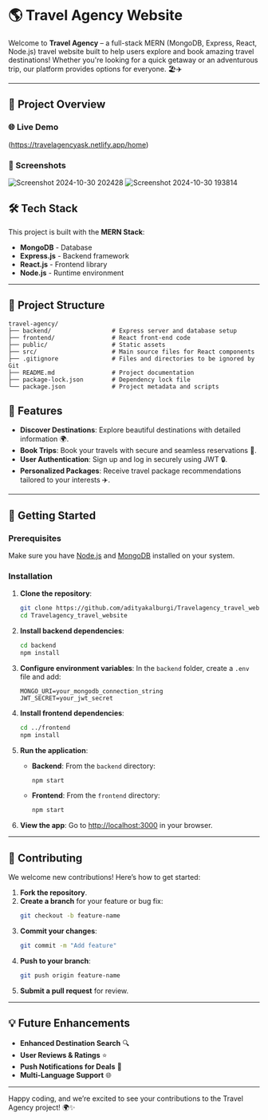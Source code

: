 

# 🌎 Travel Agency Website

Welcome to **Travel Agency** – a full-stack MERN (MongoDB, Express, React, Node.js) travel website built to help users explore and book amazing travel destinations! Whether you're looking for a quick getaway or an adventurous trip, our platform provides options for everyone. 🏖️✈️

---

## 🚀 Project Overview

### 🌐 Live Demo
(https://travelagencyask.netlify.app/home)

### 📸 Screenshots
![Screenshot 2024-10-30 202428](https://github.com/user-attachments/assets/4b0db7cb-0eac-41b9-bf0a-507c4ec0124f)
![Screenshot 2024-10-30 193814](https://github.com/user-attachments/assets/3a4f18c1-8cae-479c-a033-d31800ec6d2d)


## 🛠️ Tech Stack

This project is built with the **MERN Stack**:

- **MongoDB** - Database
- **Express.js** - Backend framework
- **React.js** - Frontend library
- **Node.js** - Runtime environment

---

## 📂 Project Structure

```
travel-agency/
├── backend/                 # Express server and database setup
├── frontend/                # React front-end code
├── public/                  # Static assets
├── src/                     # Main source files for React components
├── .gitignore               # Files and directories to be ignored by Git
├── README.md                # Project documentation
├── package-lock.json        # Dependency lock file
└── package.json             # Project metadata and scripts
```

## 🎉 Features

- **Discover Destinations**: Explore beautiful destinations with detailed information 🌍.
- **Book Trips**: Book your travels with secure and seamless reservations 📅.
- **User Authentication**: Sign up and log in securely using JWT 🔒.
- **Personalized Packages**: Receive travel package recommendations tailored to your interests ✈️.

---

## 🚀 Getting Started

### Prerequisites

Make sure you have [Node.js](https://nodejs.org/) and [MongoDB](https://www.mongodb.com/try/download/community) installed on your system.

### Installation

1. **Clone the repository**:

   ```bash
   git clone https://github.com/adityakalburgi/Travelagency_travel_website.git
   cd Travelagency_travel_website
   ```

2. **Install backend dependencies**:

   ```bash
   cd backend
   npm install
   ```

3. **Configure environment variables**: In the `backend` folder, create a `.env` file and add:

   ```plaintext
   MONGO_URI=your_mongodb_connection_string
   JWT_SECRET=your_jwt_secret
   ```

4. **Install frontend dependencies**:

   ```bash
   cd ../frontend
   npm install
   ```

5. **Run the application**:

   - **Backend**: From the `backend` directory:
     ```bash
     npm start
     ```
   - **Frontend**: From the `frontend` directory:
     ```bash
     npm start
     ```

6. **View the app**: Go to [http://localhost:3000](http://localhost:3000) in your browser.

---

## 👥 Contributing

We welcome new contributions! Here’s how to get started:

1. **Fork the repository**.
2. **Create a branch** for your feature or bug fix:
   ```bash
   git checkout -b feature-name
   ```
3. **Commit your changes**:
   ```bash
   git commit -m "Add feature"
   ```
4. **Push to your branch**:
   ```bash
   git push origin feature-name
   ```
5. **Submit a pull request** for review.

---

## 💡 Future Enhancements

- **Enhanced Destination Search** 🔍
- **User Reviews & Ratings** ⭐
- **Push Notifications for Deals** 📲
- **Multi-Language Support** 🌐



---

Happy coding, and we’re excited to see your contributions to the Travel Agency project! 🌍✨
